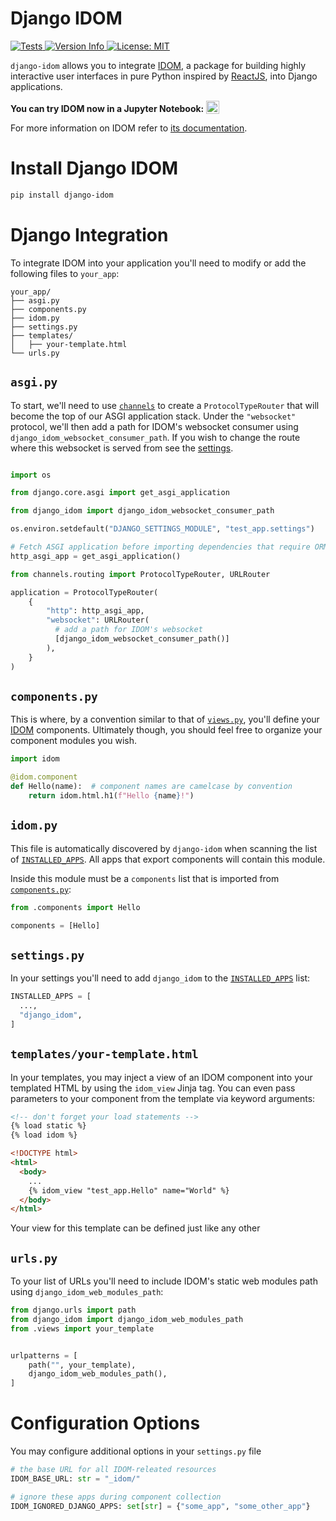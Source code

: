# Django IDOM

<a href="https://github.com/idom-team/django-idom/actions?query=workflow%3ATest">
  <img alt="Tests" src="https://github.com/idom-team/django-idom/workflows/Test/badge.svg?event=push" />
</a>
<a href="https://pypi.python.org/pypi/django-idom">
  <img alt="Version Info" src="https://img.shields.io/pypi/v/idom.svg"/>
</a>
<a href="https://github.com/idom-team/django-idom/blob/main/LICENSE">
  <img alt="License: MIT" src="https://img.shields.io/badge/License-MIT-purple.svg">
</a>

`django-idom` allows you to integrate [IDOM](https://github.com/idom-team/idom), a
package for building highly interactive user interfaces in pure Python inspired by
[ReactJS](https://reactjs.org/), into Django applications.

**You can try IDOM now in a Jupyter Notebook:**
<a
  target="_blank"
  href="https://mybinder.org/v2/gh/idom-team/idom-jupyter/main?filepath=notebooks%2Fintroduction.ipynb">
  <img
    alt="Binder"
    valign="bottom"
    height="21px"
    src="https://mybinder.org/badge_logo.svg"/>
</a>

For more information on IDOM refer to [its documentation](https://idom-docs.herokuapp.com).


# Install Django IDOM

```bash
pip install django-idom
```

# Django Integration

To integrate IDOM into your application you'll need to modify or add the following files to `your_app`:

```
your_app/
├── asgi.py
├── components.py
├── idom.py
├── settings.py
├── templates/
│   ├── your-template.html
└── urls.py
```

## `asgi.py`

To start, we'll need to use [`channels`](https://channels.readthedocs.io/en/stable/) to
create a `ProtocolTypeRouter` that will become the top of our ASGI application stack.
Under the `"websocket"` protocol, we'll then add a path for IDOM's websocket consumer
using `django_idom_websocket_consumer_path`. If you wish to change the route where this
websocket is served from see the [settings](#configuration-options).

```python

import os

from django.core.asgi import get_asgi_application

from django_idom import django_idom_websocket_consumer_path

os.environ.setdefault("DJANGO_SETTINGS_MODULE", "test_app.settings")

# Fetch ASGI application before importing dependencies that require ORM models.
http_asgi_app = get_asgi_application()

from channels.routing import ProtocolTypeRouter, URLRouter

application = ProtocolTypeRouter(
    {
        "http": http_asgi_app,
        "websocket": URLRouter(
          # add a path for IDOM's websocket
          [django_idom_websocket_consumer_path()]
        ),
    }
)
```

## `components.py`

This is where, by a convention similar to that of
[`views.py`](https://docs.djangoproject.com/en/3.2/topics/http/views/), you'll define
your [IDOM](https://github.com/idom-team/idom) components. Ultimately though, you should
feel free to organize your component modules you wish.

```python
import idom

@idom.component
def Hello(name):  # component names are camelcase by convention
    return idom.html.h1(f"Hello {name}!")
```

## `idom.py`

This file is automatically discovered by `django-idom` when scanning the list of
[`INSTALLED_APPS`](https://docs.djangoproject.com/en/3.2/ref/settings/#std:setting-INSTALLED_APPS).
All apps that export components will contain this module.

Inside this module must be a `components` list that is imported from
[`components.py`](#components.py):

```python
from .components import Hello

components = [Hello]
```

## `settings.py`

In your settings you'll need to add `django_idom` to the
[`INSTALLED_APPS`](https://docs.djangoproject.com/en/3.2/ref/settings/#std:setting-INSTALLED_APPS)
list:

```python
INSTALLED_APPS = [
  ...,
  "django_idom",
]
```

## `templates/your-template.html`

In your templates, you may inject a view of an IDOM component into your templated HTML
by using the `idom_view` Jinja tag. You can even pass parameters to your component from
the template via keyword arguments:

```html
<!-- don't forget your load statements -->
{% load static %}
{% load idom %}

<!DOCTYPE html>
<html>
  <body>
    ...
    {% idom_view "test_app.Hello" name="World" %}
  </body>
</html>
```

Your view for this template can be defined just like any other

## `urls.py`

To your list of URLs you'll need to include IDOM's static web modules path using
`django_idom_web_modules_path`:

```python
from django.urls import path
from django_idom import django_idom_web_modules_path
from .views import your_template


urlpatterns = [
    path("", your_template),
    django_idom_web_modules_path(),
]
```

# Configuration Options

You may configure additional options in your `settings.py` file

```python
# the base URL for all IDOM-releated resources
IDOM_BASE_URL: str = "_idom/"

# ignore these apps during component collection
IDOM_IGNORED_DJANGO_APPS: set[str] = {"some_app", "some_other_app"}
```
